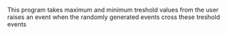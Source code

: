 This program takes maximum and minimum treshold values from the user raises an event when the randomly generated events cross these treshold events 
